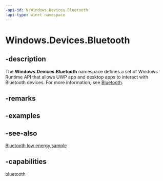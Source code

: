 ```yaml
---
-api-id: N:Windows.Devices.Bluetooth
-api-type: winrt namespace
---
```


# Windows.Devices.Bluetooth

## -description

The **Windows.Devices.Bluetooth** namespace defines a set of Windows Runtime API that allows UWP app and desktop apps to interact with Bluetooth devices. For more information, see [Bluetooth](https://msdn.microsoft.com/library/404783ba-8859-4bfb-86e3-3dd2042e66f5).

## -remarks

## -examples

## -see-also

[Bluetooth low energy sample](https://github.com/Microsoft/Windows-universal-samples/tree/master/Samples/BluetoothLE)

## -capabilities

bluetooth
